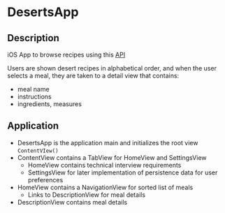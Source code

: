# DesertsApp

## Description
iOS App to browse recipes using this [API](https://www.themealdb.com/api.php)

Users are shown desert recipes in alphabetical order, and when the user selects a meal, they are taken to a detail view that contains:
* meal name
* instructions
* ingredients, measures

## Application
* DesertsApp is the application main and initializes the root view `ContentVIew()`
* ContentView contains a TabView for HomeView and SettingsView
  - HomeView contains technical interview requirements
  - SettingsView for later implementation of persistence data for user preferences
* HomeView contains a NavigationView for sorted list of meals
  - Links to DescriptionView for meal details
* DescriptionView contains meal details
  
